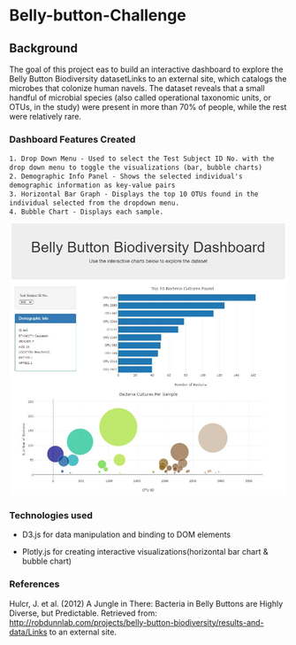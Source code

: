 # Belly-button-Challenge

## Background

The goal of this project eas to build an interactive dashboard to explore the Belly Button Biodiversity datasetLinks to an external site, which catalogs the microbes that colonize human navels. The dataset reveals that a small handful of microbial species (also called operational taxonomic units, or OTUs, in the study) were present in more than 70% of people, while the rest were relatively rare.

### Dashboard Features Created

    1. Drop Down Menu - Used to select the Test Subject ID No. with the drop down menu to toggle the visualizations (bar, bubble charts)
    2. Demographic Info Panel - Shows the selected individual's demographic information as key-value pairs
    3. Horizontal Bar Graph - Displays the top 10 OTUs found in the individual selected from the dropdown menu.
    4. Bubble Chart - Displays each sample.
    
   ![Dashboard Features](https://github.com/Sempi23/belly-button-challenge/blob/main/Belly-button%20Dashboard.jpg?raw=true)
    


### Technologies used
- D3.js for data manipulation and binding to DOM elements

- Plotly.js for creating interactive visualizations(horizontal bar chart & bubble chart)




### References

Hulcr, J. et al. (2012) A Jungle in There: Bacteria in Belly Buttons are Highly Diverse, but Predictable. Retrieved from: http://robdunnlab.com/projects/belly-button-biodiversity/results-and-data/Links to an external site.

